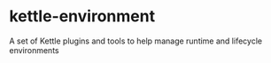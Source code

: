 # kettle-environment
A set of Kettle plugins and tools to help manage runtime and lifecycle environments
